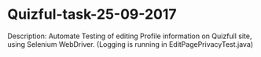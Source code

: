 # Quizful-task-25-09-2017
Description: Automate Testing of editing Profile information on Quizfull site, using Selenium WebDriver. 
(Logging is running in EditPagePrivacyTest.java)
